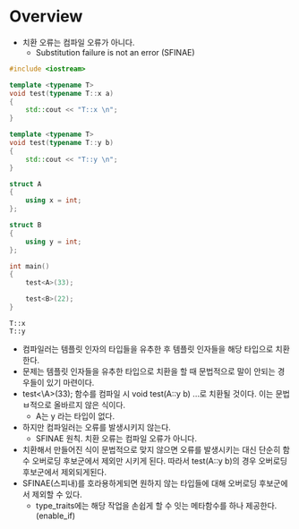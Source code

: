 # Overview
- 치환 오류는 컴파일 오류가 아니다.
  - Substitution failure is not an error (SFINAE)

```cpp
#include <iostream>

template <typename T>
void test(typename T::x a)
{
    std::cout << "T::x \n";
}

template <typename T>
void test(typename T::y b)
{
    std::cout << "T::y \n";
}

struct A
{
    using x = int;
};

struct B
{
    using y = int;
};

int main()
{
    test<A>(33);

    test<B>(22);
}
```

```
T::x
T::y
```
- 컴파일러는 템플릿 인자의 타입들을 유추한 후 템플릿 인자들을 해당 타입으로 치환한다.
- 문제는 템플릿 인자들을 유추한 타입으로 치환을 할 때 문법적으로 말이 안되는 경우들이 있기 마련이다.
- test<\A>(33); 함수를 컴파일 시 void test(A::y b) ...로 치환될 것이다. 이는 문법ㅂ적으로 올바르지 않은 식이다.
  - A는 y 라는 타입이 없다.
- 하지만 컴파일러는 오류를 발생시키지 않는다.
  - SFINAE 원칙. 치환 오류는 컴파일 오류가 아니다.
- 치환해서 만들어진 식이 문법적으로 맞지 않으면 오류를 발생시키는 대신 단순히 함수 오버로딩 후보군에서 제외만 시키게 된다. 따라서 test(A::y b)의 경우 오버로딩 후보군에서 제외되게된다.
- SFINAE(스피내)를 호라용하게되면 원하지 않는 타입들에 대해 오버로딩 후보군에서 제외할 수 있다.
  - type_traits에는 해당 작업을 손쉽게 할 수 잇는 메타함수를 하나 제공한다. (enable_if)